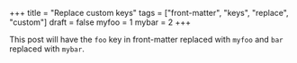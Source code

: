 +++
title = "Replace custom keys"
tags = ["front-matter", "keys", "replace", "custom"]
draft = false
myfoo = 1
mybar = 2
+++

This post will have the `foo` key in front-matter replaced with
`myfoo` and `bar` replaced with `mybar`.
